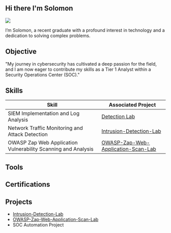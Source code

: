 ## Hi there I'm Solomon
<a href="https://linkedin.com/in/solomon-omari-095281172"><img src="https://img.shields.io/badge/-LinkedIn-0072b1?&style=for-the-badge&logo=linkedin&logoColor=white" /></a>

I’m Solomon, a recent graduate with a profound interest in technology and a dedication to solving complex problems.

## Objective
"My journey in cybersecurity has cultivated a deep passion for the field, and I am now eager to contribute my skills as a Tier 1 Analyst within a Security Operations Center (SOC)."

## Skills
| Skill                                         | Associated Project         |
|-----------------------------------------------|----------------------------|
| SIEM Implementation and Log Analysis          | <a href="https://google.com">Detection Lab</a>|
| Network Traffic Monitoring and Attack Detection | <a href="https://github.com/TheSolomonO/Intrusion-Detection-Lab">Intrusion-Detection-Lab</a>|
| OWASP Zap Web Application Vulnerability Scanning and Analysis | <a href="https://github.com/TheSolomonO/OWASP-Zap-Web-Application-Scan-Lab">OWASP-Zap-Web-Application-Scan-Lab</a>|

## Tools

## Certifications

## Projects
- <a href="https://github.com/TheSolomonO/Intrusion-Detection-Lab">Intrusion-Detection-Lab</a>
- <a href="https://github.com/TheSolomonO/OWASP-Zap-Web-Application-Scan-Lab">OWASP-Zap-Web-Application-Scan-Lab</a>
- SOC Automation Project
